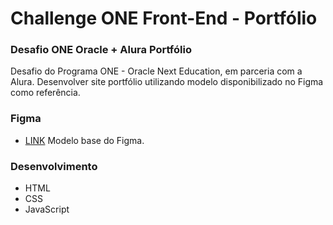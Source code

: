 # Challenge ONE Front-End - Portfólio

### Desafio ONE Oracle + Alura Portfólio

Desafio do Programa ONE - Oracle Next Education, em parceria com a Alura. Desenvolver site portfólio utilizando modelo disponibilizado no Figma como referência. 

### Figma
- [LINK](https://www.figma.com/file/Mv4mSxBHzB5caI7bW2tLv6/Challenge-Front-end-Portf%C3%B3lio?type=design&node-id=0-1&mode=design&t=uJXAyckbzyW8iSvc-0) Modelo base do Figma.

### Desenvolvimento
- HTML
- CSS
- JavaScript


